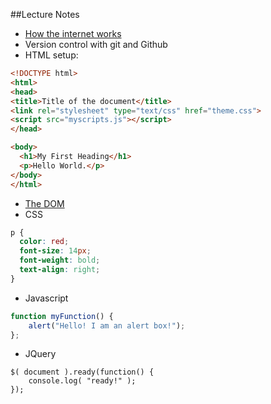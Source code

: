 ##Lecture Notes
- [How the internet works](http://www.worldsciencefestival.com/2012/06/there_and_back_again_a_packets_tale/)
- Version control with git and Github
- HTML setup:

```html
<!DOCTYPE html>
<html>
<head>
<title>Title of the document</title>
<link rel="stylesheet" type="text/css" href="theme.css">
<script src="myscripts.js"></script>
</head>

<body>
  <h1>My First Heading</h1>
  <p>Hello World.</p>
</body>
</html>
```

- [The DOM](http://css-tricks.com/dom/)
- CSS

```css
p {
  color: red;
  font-size: 14px;
  font-weight: bold;
  text-align: right;
}
```

- Javascript

```javascript
function myFunction() {
    alert("Hello! I am an alert box!");
};
```
- JQuery

```jquery
$( document ).ready(function() {
    console.log( "ready!" );
});
```


